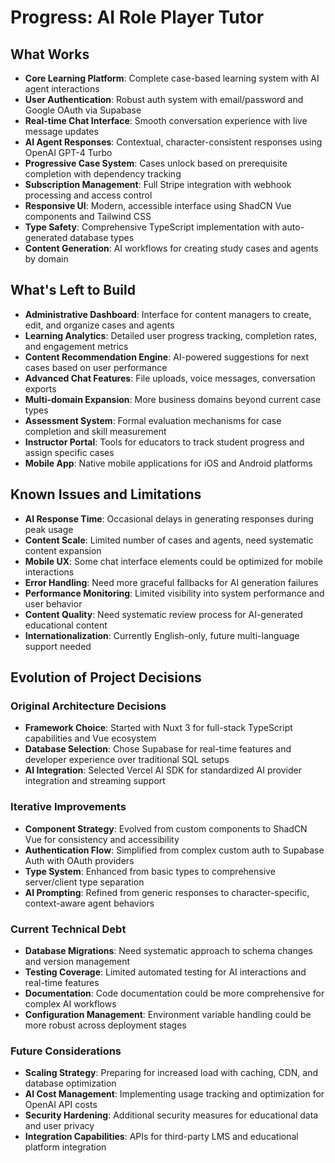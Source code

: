 # Progress: AI Role Player Tutor

## What Works
- **Core Learning Platform**: Complete case-based learning system with AI agent interactions
- **User Authentication**: Robust auth system with email/password and Google OAuth via Supabase
- **Real-time Chat Interface**: Smooth conversation experience with live message updates
- **AI Agent Responses**: Contextual, character-consistent responses using OpenAI GPT-4 Turbo
- **Progressive Case System**: Cases unlock based on prerequisite completion with dependency tracking
- **Subscription Management**: Full Stripe integration with webhook processing and access control
- **Responsive UI**: Modern, accessible interface using ShadCN Vue components and Tailwind CSS
- **Type Safety**: Comprehensive TypeScript implementation with auto-generated database types
- **Content Generation**: AI workflows for creating study cases and agents by domain

## What's Left to Build
- **Administrative Dashboard**: Interface for content managers to create, edit, and organize cases and agents
- **Learning Analytics**: Detailed user progress tracking, completion rates, and engagement metrics
- **Content Recommendation Engine**: AI-powered suggestions for next cases based on user performance
- **Advanced Chat Features**: File uploads, voice messages, conversation exports
- **Multi-domain Expansion**: More business domains beyond current case types
- **Assessment System**: Formal evaluation mechanisms for case completion and skill measurement
- **Instructor Portal**: Tools for educators to track student progress and assign specific cases
- **Mobile App**: Native mobile applications for iOS and Android platforms

## Known Issues and Limitations
- **AI Response Time**: Occasional delays in generating responses during peak usage
- **Content Scale**: Limited number of cases and agents, need systematic content expansion
- **Mobile UX**: Some chat interface elements could be optimized for mobile interactions
- **Error Handling**: Need more graceful fallbacks for AI generation failures
- **Performance Monitoring**: Limited visibility into system performance and user behavior
- **Content Quality**: Need systematic review process for AI-generated educational content
- **Internationalization**: Currently English-only, future multi-language support needed

## Evolution of Project Decisions

### Original Architecture Decisions
- **Framework Choice**: Started with Nuxt 3 for full-stack TypeScript capabilities and Vue ecosystem
- **Database Selection**: Chose Supabase for real-time features and developer experience over traditional SQL setups
- **AI Integration**: Selected Vercel AI SDK for standardized AI provider integration and streaming support

### Iterative Improvements
- **Component Strategy**: Evolved from custom components to ShadCN Vue for consistency and accessibility
- **Authentication Flow**: Simplified from complex custom auth to Supabase Auth with OAuth providers
- **Type System**: Enhanced from basic types to comprehensive server/client type separation
- **AI Prompting**: Refined from generic responses to character-specific, context-aware agent behaviors

### Current Technical Debt
- **Database Migrations**: Need systematic approach to schema changes and version management
- **Testing Coverage**: Limited automated testing for AI interactions and real-time features
- **Documentation**: Code documentation could be more comprehensive for complex AI workflows
- **Configuration Management**: Environment variable handling could be more robust across deployment stages

### Future Considerations
- **Scaling Strategy**: Preparing for increased load with caching, CDN, and database optimization
- **AI Cost Management**: Implementing usage tracking and optimization for OpenAI API costs
- **Security Hardening**: Additional security measures for educational data and user privacy
- **Integration Capabilities**: APIs for third-party LMS and educational platform integration
